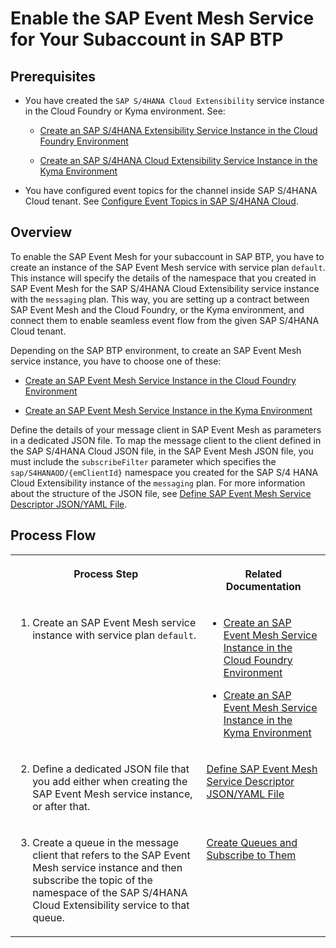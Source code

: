 <!-- loiofddd26347b3e4c5397a31bc3ed507028 -->

# Enable the SAP Event Mesh Service for Your Subaccount in SAP BTP



<a name="loiofddd26347b3e4c5397a31bc3ed507028__section_msh_5gl_d4b"/>

## Prerequisites

-   Уou have created the `SAP S/4HANA Cloud Extensibility` service instance in the Cloud Foundry or Kyma environment. See:

    -   [Create an SAP S/4HANA Extensibility Service Instance in the Cloud Foundry Environment](create-an-sap-s-4hana-extensibility-service-instance-in-the-cloud-foundry-environment-531a909.md)

    -   [Create an SAP S/4HANA Cloud Extensibility Service Instance in the Kyma Environment](create-an-sap-s-4hana-cloud-extensibility-service-instance-in-the-kyma-environment-55d876e.md)


-   You have configured event topics for the channel inside SAP S/4HANA Cloud tenant. See [Configure Event Topics in SAP S/4HANA Cloud](configure-event-topics-in-sap-s-4hana-cloud-f5bbc57.md).




<a name="loiofddd26347b3e4c5397a31bc3ed507028__section_bzw_1dj_qnb"/>

## Overview

To enable the SAP Event Mesh for your subaccount in SAP BTP, you have to create an instance of the SAP Event Mesh service with service plan `default`. This instance will specify the details of the namespace that you created in SAP Event Mesh for the SAP S/4HANA Cloud Extensibility service instance with the `messaging` plan. This way, you are setting up a contract between SAP Event Mesh and the Cloud Foundry, or the Kyma environment, and connect them to enable seamless event flow from the given SAP S/4HANA Cloud tenant.

Depending on the SAP BTP environment, to create an SAP Event Mesh service instance, you have to choose one of these:

-   [Create an SAP Event Mesh Service Instance in the Cloud Foundry Environment](create-an-sap-event-mesh-service-instance-in-the-cloud-foundry-environment-c2d4d87.md)

-   [Create an SAP Event Mesh Service Instance in the Kyma Environment](create-an-sap-event-mesh-service-instance-in-the-kyma-environment-3de02d2.md)


Define the details of your message client in SAP Event Mesh as parameters in a dedicated JSON file. To map the message client to the client defined in the SAP S/4HANA Cloud JSON file, in the SAP Event Mesh JSON file, you must include the `subscribeFilter` parameter which specifies the `sap/S4HANAOD/{emClientId}` namespace you created for the SAP S/4 HANA Cloud Extensibility instance of the `messaging` plan. For more information about the structure of the JSON file, see [Define SAP Event Mesh Service Descriptor JSON/YAML File](define-sap-event-mesh-service-descriptor-json-yaml-file-5722fc4.md).



<a name="loiofddd26347b3e4c5397a31bc3ed507028__section_w3s_zcl_d4b"/>

## Process Flow


<table>
<tr>
<th valign="top">

Process Step

</th>
<th valign="top">

Related Documentation

</th>
</tr>
<tr>
<td valign="top">

1. Create an SAP Event Mesh service instance with service plan `default`.

</td>
<td valign="top">

-   [Create an SAP Event Mesh Service Instance in the Cloud Foundry Environment](create-an-sap-event-mesh-service-instance-in-the-cloud-foundry-environment-c2d4d87.md)

-   [Create an SAP Event Mesh Service Instance in the Kyma Environment](create-an-sap-event-mesh-service-instance-in-the-kyma-environment-3de02d2.md)




</td>
</tr>
<tr>
<td valign="top">

2. Define a dedicated JSON file that you add either when creating the SAP Event Mesh service instance, or after that.

</td>
<td valign="top">

[Define SAP Event Mesh Service Descriptor JSON/YAML File](define-sap-event-mesh-service-descriptor-json-yaml-file-5722fc4.md) 

</td>
</tr>
<tr>
<td valign="top">

3. Create a queue in the message client that refers to the SAP Event Mesh service instance and then subscribe the topic of the namespace of the SAP S/4HANA Cloud Extensibility service to that queue.

</td>
<td valign="top">

[Create Queues and Subscribe to Them](create-queues-and-subscribe-to-them-e54e609.md) 

</td>
</tr>
</table>

